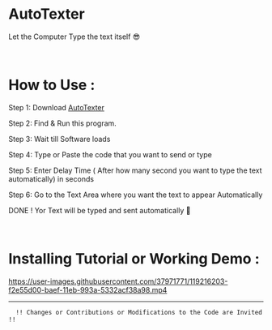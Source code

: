 # AutoTexter  
Let the Computer Type the text itself  :sunglasses:
  
<br>
 
How to Use :
=============   
 


Step 1: Download <a href="https://github.com/shu6h4m/AutoTexter/raw/main/AutoTexter.exe"> AutoTexter </a>

Step 2: Find & Run this program.

Step 3: Wait till Software loads   

Step 4: Type or Paste the code that you want to send or type
 
Step 5: Enter Delay Time ( After how many second you want to type the text automatically) in seconds
 
Step 6: Go to the Text Area where you want the text to appear Automatically

DONE ! Yor Text will be typed and sent automatically :metal:

</br>

Installing Tutorial or Working Demo : 
=============  



https://user-images.githubusercontent.com/37971771/119216203-f2e55d00-baef-11eb-993a-5332acf38a98.mp4

<hr>  

      !! Changes or Contributions or Modifications to the Code are Invited !!
                              
